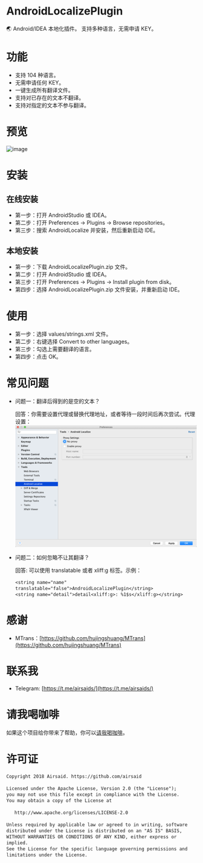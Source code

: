 # AndroidLocalizePlugin
:earth_asia: Android/IDEA 本地化插件。 支持多种语言，无需申请 KEY。

# 功能
- 支持 104 种语言。
- 无需申请任何 KEY。
- 一键生成所有翻译文件。
- 支持对已存在的文本不翻译。
- 支持对指定的文本不参与翻译。

# 预览
![image](https://github.com/Airsaid/AndroidLocalizePlugin/blob/master/preview/preview.gif)

# 安装
## 在线安装
- 第一步：打开 AndroidStudio 或 IDEA。
- 第二步：打开 Preferences -> Plugins -> Browse repositories。
- 第三步：搜索 AndroidLocalize 并安装，然后重新启动 IDE。

## 本地安装
- 第一步：下载 AndroidLocalizePlugin.zip 文件。
- 第二步：打开 AndroidStudio 或 IDEA。
- 第三步：打开 Preferences -> Plugins -> Install plugin from disk。
- 第四步：选择 AndroidLocalizePlugin.zip 文件安装，并重新启动 IDE。

# 使用
- 第一步：选择 values/strings.xml 文件。
- 第二步：右键选择 Convert to other languages。
- 第三步：勾选上需要翻译的语言。
- 第四步：点击 OK。

# 常见问题
- 问题一：翻译后得到的是空的文本？

    回答：你需要设置代理或替换代理地址，或者等待一段时间后再次尝试。代理设置：
    ![image](https://github.com/Airsaid/AndroidLocalizePlugin/blob/master/preview/setproxy.png)

- 问题二：如何忽略不让其翻译？

    回答: 可以使用 translatable 或者 xliff:g 标签。示例：
    ```
    <string name="name" translatable="false">AndroidLocalizePlugin</string>
    <string name="detail">detail<xliff:g>: %1$s</xliff:g></string>
    ```

# 感谢
- MTrans：[https://github.com/hujingshuang/MTrans](https://github.com/hujingshuang/MTrans)

# 联系我
- Telegram: [https://t.me/airsaids/](https://t.me/airsaids/)

# 请我喝咖啡
如果这个项目给你带来了帮助，你可以[请我喝咖啡](https://25e37ece.wiz03.com/wapp/pages/view/share/s/0BUTXe15Q4mk28KWtW0l7BLh1Y6ijp02l4Ct2gxqhW0OmYvl)。


# 许可证
```
Copyright 2018 Airsaid. https://github.com/airsaid

Licensed under the Apache License, Version 2.0 (the "License");
you may not use this file except in compliance with the License.
You may obtain a copy of the License at

   http://www.apache.org/licenses/LICENSE-2.0

Unless required by applicable law or agreed to in writing, software
distributed under the License is distributed on an "AS IS" BASIS,
WITHOUT WARRANTIES OR CONDITIONS OF ANY KIND, either express or implied.
See the License for the specific language governing permissions and
limitations under the License.
```
